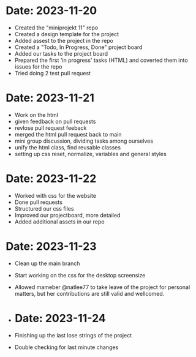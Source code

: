 # Date: 2023-11-20
- Created the "miniprojekt 11" repo
- Created a design template for the project
- Added assest to the project in the repo
- Created a "Todo, In Progress, Done" project board
- Added our tasks to the project board
- Prepared the first 'in progress' tasks (HTML) and coverted them into issues for the repo
- Tried doing 2 test pull request

# Date: 2023-11-21
- Work on the html
- given feedback on pull requests
- revlose pull request feeback
- merged the html pull request back to main
- mini group discussion, dividing tasks among ourselves
- unify the html class, find reusable classes
- setting up css reset, normalize, variables and general styles

# Date: 2023-11-22
- Worked with css for the website
- Done pull requests
- Structured our css files
- Improved our projectboard, more detailed
- Added additional assets in our repo

# Date: 2023-11-23
- Clean up the main branch
- Start working on the css for the desktop screensize
- Allowed mameber @natlee77 to take leave of the project for personal matters, but her contributions are still valid and wellcomed.

- # Date: 2023-11-24
- Finishing up the last lose strings of the project
- Double checking for last minute changes
